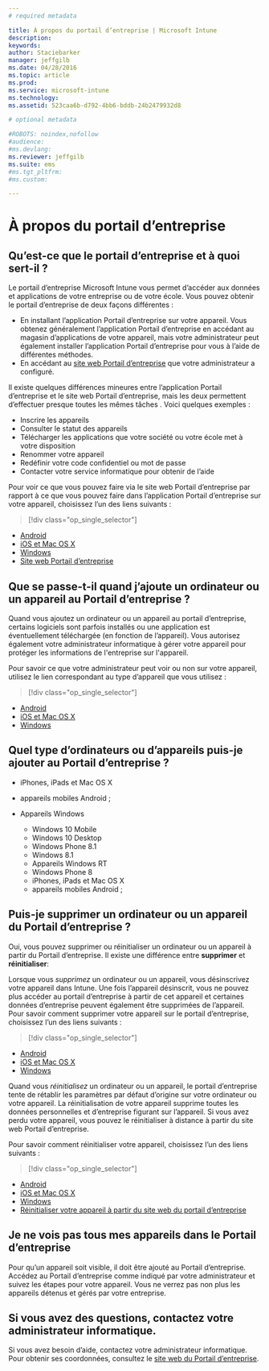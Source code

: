 ```yaml
---
# required metadata

title: À propos du portail d’entreprise | Microsoft Intune
description:
keywords:
author: Staciebarker
manager: jeffgilb
ms.date: 04/28/2016
ms.topic: article
ms.prod:
ms.service: microsoft-intune
ms.technology:
ms.assetid: 523caa6b-d792-4bb6-bddb-24b2479932d8

# optional metadata

#ROBOTS: noindex,nofollow
#audience:
#ms.devlang:
ms.reviewer: jeffgilb
ms.suite: ems
#ms.tgt_pltfrm:
#ms.custom:

---
```


# À propos du portail d’entreprise

## Qu’est-ce que le portail d’entreprise et à quoi sert-il ?
Le portail d’entreprise Microsoft Intune vous permet d’accéder aux données et applications de votre entreprise ou de votre école. Vous pouvez obtenir le portail d’entreprise de deux façons différentes :

- En installant l’application Portail d’entreprise sur votre appareil. Vous obtenez généralement l’application Portail d’entreprise en accédant au magasin d’applications de votre appareil, mais votre administrateur peut également installer l’application Portail d’entreprise pour vous à l’aide de différentes méthodes.
- En accédant au [site web Portail d’entreprise](http://portal.manage.microsoft.com) que votre administrateur a configuré. 

Il existe quelques différences mineures entre l’application Portail d’entreprise et le site web Portail d’entreprise, mais les deux permettent d’effectuer presque toutes les mêmes tâches . Voici quelques exemples :

- Inscrire les appareils
- Consulter le statut des appareils
- Télécharger les applications que votre société ou votre école met à votre disposition
- Renommer votre appareil
- Redéfinir votre code confidentiel ou mot de passe
- Contacter votre service informatique pour obtenir de l’aide

Pour voir ce que vous pouvez faire via le site web Portail d’entreprise par rapport à ce que vous pouvez faire dans l’application Portail d’entreprise sur votre appareil, choisissez l’un des liens suivants :

> [!div class="op_single_selector"]
- [Android](using-your-android-device-with-intune.md)
- [iOS et Mac OS X](using-your-ios-or-mac-os-x-device-with-intune.md)
- [Windows](using-your-windows-device-with-intune.md)
- [Site web Portail d’entreprise](using-the-intune-company-portal-website.md)

## Que se passe-t-il quand j’ajoute un ordinateur ou un appareil au Portail d’entreprise ?
Quand vous ajoutez un ordinateur ou un appareil au portail d’entreprise, certains logiciels sont parfois installés ou une application est éventuellement téléchargée (en fonction de l’appareil).  Vous autorisez également votre administrateur informatique à gérer votre appareil pour protéger les informations de l'entreprise sur l'appareil.

Pour savoir ce que votre administrateur peut voir ou non sur votre appareil, utilisez le lien correspondant au type d’appareil que vous utilisez :

> [!div class="op_single_selector"]
- [Android](what-happens-if-you-install-the-company-portal-app-and-enroll-your-device-in-intune-android.md)
- [iOS et Mac OS X](what-happens-if-you-install-the-company-portal-app-and-enroll-your-device-in-intune-ios.md)
- [Windows](what-can-your-it-administrator-see-when-you-enroll-your-device-in-intune-windows.md)

## Quel type d’ordinateurs ou d’appareils puis-je ajouter au Portail d’entreprise ?

-   iPhones, iPads et Mac OS X

-   appareils mobiles Android ;

-   Appareils Windows
    -   Windows 10 Mobile
    -   Windows 10 Desktop
    -   Windows Phone 8.1
    -   Windows 8.1
    -   Appareils Windows RT
    -   Windows Phone 8
    -   iPhones, iPads et Mac OS X
    -   appareils mobiles Android ;


## Puis-je supprimer un ordinateur ou un appareil du Portail d’entreprise ?
Oui, vous pouvez supprimer ou réinitialiser un ordinateur ou un appareil à partir du Portail d’entreprise. Il existe une différence entre **supprimer** et **réinitialiser**:

Lorsque vous *supprimez* un ordinateur ou un appareil, vous désinscrivez votre appareil dans Intune. Une fois l’appareil désinscrit, vous ne pouvez plus accéder au portail d’entreprise à partir de cet appareil et certaines données d’entreprise peuvent également être supprimées de l’appareil. Pour savoir comment supprimer votre appareil sur le portail d’entreprise, choisissez l’un des liens suivants :

> [!div class="op_single_selector"]
- [Android](unenroll-your-device-from-intune-android.md)
- [iOS et Mac OS X](unenroll-your-device-from-intune-ios.md)
- [Windows](unenroll-your-device-from-intune-windows.md)

Quand vous *réinitialisez* un ordinateur ou un appareil, le portail d’entreprise tente de rétablir les paramètres par défaut d’origine sur votre ordinateur ou votre appareil. La réinitialisation de votre appareil supprime toutes les données personnelles et d’entreprise figurant sur l’appareil. Si vous avez perdu votre appareil, vous pouvez le réinitialiser à distance à partir du site web Portail d’entreprise.

Pour savoir comment réinitialiser votre appareil, choisissez l’un des liens suivants :

> [!div class="op_single_selector"]
- [Android](reset-erase-your-lost-or-stolen-device-android.md)
- [iOS et Mac OS X](reset-erase-your-lost-or-stolen-device-ios.md)
- [Windows](reset-erase-your-lost-or-stolen-device-windows.md)
- [Réinitialiser votre appareil à partir du site web du portail d’entreprise](reset-your-device-cpwebsite.md)

## Je ne vois pas tous mes appareils dans le Portail d’entreprise
Pour qu’un appareil soit visible, il doit être ajouté au Portail d’entreprise. Accédez au Portail d’entreprise comme indiqué par votre administrateur et suivez les étapes pour votre appareil. Vous ne verrez pas non plus les appareils détenus et gérés par votre entreprise.

## Si vous avez des questions, contactez votre administrateur informatique.
Si vous avez besoin d’aide, contactez votre administrateur informatique. Pour obtenir ses coordonnées, consultez le [site web du Portail d’entreprise](http://portal.manage.microsoft.com).






<!--HONumber=Jun16_HO2-->


